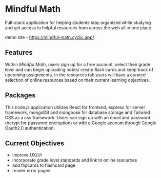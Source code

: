 # Mindful Math
 
Full-stack application for helping students stay organized while studying and get access to helpful resources from across the web all in one place.
 
demo site - https://mindful-math.cyclic.app/
 
## Features
 
Within *Mindful Math*, users sign up for a free account, select their grade level and can begin uploading notes/ create flash cards and keep track of upcoming assignments. In the resources tab users will have a curated selection of online resources based on their current learning objectives.
 
## Packages
 
This node.js application utilizes React for frontend, express for server framework, mongoDB and mongoose for database storage and Tailwind CSS as a css framework. Users can sign up with an email and password (bcrypt for password encryption) or with a Google account through Google Oauth2.0 authentication.
 
## Current Objectives
 
- improve UX/UI
- incorporate grade level standards and link to online resources
- add flipcards to flashcard page
- render error pages
